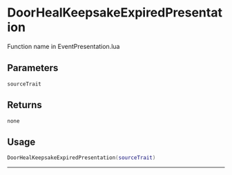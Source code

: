 # DoorHealKeepsakeExpiredPresentation
Function name in EventPresentation.lua
## Parameters
`sourceTrait`
## Returns
`none`
## Usage
```lua
DoorHealKeepsakeExpiredPresentation(sourceTrait)
```
---
